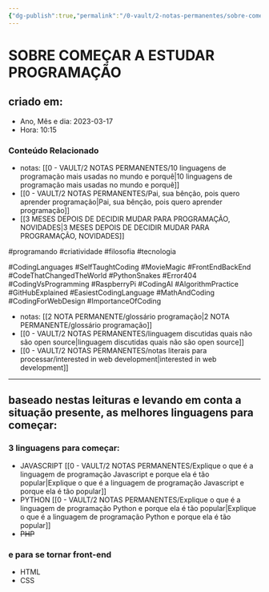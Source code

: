 ```yaml
---
{"dg-publish":true,"permalink":"/0-vault/2-notas-permanentes/sobre-comecar-a-estudar-programacao/","tags":["permanente","programando","criatividade","filosofia","tecnologia","CodingLanguages","SelfTaughtCoding","MovieMagic","FrontEndBackEnd","CodeThatChangedTheWorld","PythonSnakes","Error404","CodingVsProgramming","RaspberryPi","CodingAI","AlgorithmPractice","GitHubExplained","EasiestCodingLanguage","MathAndCoding","CodingForWebDesign","ImportanceOfCoding"],"dgHomeLink":true,"dgShowLocalGraph":true,"dgShowFileTree":true,"dgEnableSearch":true,"noteIcon":""}
---
```


# SOBRE COMEÇAR A ESTUDAR PROGRAMAÇÃO

## criado em: 

- Ano, Mês e dia: 2023-03-17
- Hora: 10:15

### Conteúdo Relacionado

- notas: [[0 - VAULT/2 NOTAS PERMANENTES/10 linguagens de programação mais usadas no mundo e porquê\|10 linguagens de programação mais usadas no mundo e porquê]]
- [[0 - VAULT/2 NOTAS PERMANENTES/Pai, sua bênção, pois quero aprender programação\|Pai, sua bênção, pois quero aprender programação]]
- [[3 MESES DEPOIS DE DECIDIR MUDAR PARA PROGRAMAÇÃO, NOVIDADES\|3 MESES DEPOIS DE DECIDIR MUDAR PARA PROGRAMAÇÃO, NOVIDADES]]


#programando #criatividade #filosofia #tecnologia 

#CodingLanguages #SelfTaughtCoding #MovieMagic #FrontEndBackEnd #CodeThatChangedTheWorld #PythonSnakes #Error404 #CodingVsProgramming #RaspberryPi #CodingAI #AlgorithmPractice #GitHubExplained #EasiestCodingLanguage #MathAndCoding #CodingForWebDesign #ImportanceOfCoding

- notas: [[2 NOTA PERMANENTE/glossário programação\|2 NOTA PERMANENTE/glossário programação]]
- [[0 - VAULT/2 NOTAS PERMANENTES/linguagem discutidas quais não são open source\|linguagem discutidas quais não são open source]]
- [[0 - VAULT/2 NOTAS PERMANENTES/notas literais para processar/interested in web development\|interested in web development]]

---

## baseado nestas leituras e levando em conta a situação presente, as melhores linguagens para começar:

### 3 linguagens para começar:

- JAVASCRIPT [[0 - VAULT/2 NOTAS PERMANENTES/Explique o que é a linguagem de programação Javascript e porque ela é tão popular\|Explique o que é a linguagem de programação Javascript e porque ela é tão popular]]
- PYTHON [[0 - VAULT/2 NOTAS PERMANENTES/Explique o que é a linguagem de programação Python e porque ela é tão popular\|Explique o que é a linguagem de programação Python e porque ela é tão popular]]
- ~~PHP~~

### e para se tornar front-end

- HTML
- CSS

